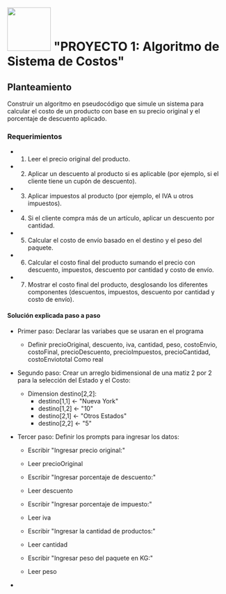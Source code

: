 <h1> <img src = "https://bootcampvirtual.udd.cl/blog/wp-content/uploads/2022/07/bootcamp-publicidad.png" width = "100px"> "PROYECTO 1: Algoritmo de Sistema de Costos"</h1>

<h2>Planteamiento</h2>

Construir un algoritmo en pseudocódigo que simule un sistema para calcular el costo de un producto con base en su precio original y el porcentaje de descuento aplicado. 

<h3>Requerimientos</h3>

- 1. Leer el precio original del producto.
- 2. Aplicar un descuento al producto si es aplicable (por ejemplo, si el cliente tiene un cupón de descuento).
- 3. Aplicar impuestos al producto (por ejemplo, el IVA u otros impuestos).
- 4. Si el cliente compra más de un artículo, aplicar un descuento por cantidad.
- 5. Calcular el costo de envío basado en el destino y el peso del paquete.
- 6. Calcular el costo final del producto sumando el precio con descuento, impuestos, descuento por cantidad y costo de envío.
- 7. Mostrar el costo final del producto, desglosando los diferentes componentes (descuentos, impuestos, descuento por cantidad y costo de envío).

<h4>Solución explicada paso a paso</h4>

- Primer paso: Declarar las variabes que se usaran en el programa
    - Definir precioOriginal, descuento, iva, cantidad, peso, costoEnvio, costoFinal, precioDescuento, precioImpuestos, precioCantidad, costoEnviototal Como real

- Segundo paso: Crear un arreglo bidimensional de una matiz 2 por 2 para la selección del Estado y el Costo:
    - Dimension destino[2,2]:
        - destino[1,1] <- "Nueva York"
        - destino[1,2] <- "10"
        - destino[2,1] <- "Otros Estados"
        - destino[2,2] <- "5"
- Tercer paso: Definir los prompts para ingresar los datos:
    - Escribir "Ingresar precio original:"
    - Leer precioOriginal
    
    - Escribir "Ingresar porcentaje de descuento:"
    - Leer descuento
    
    - Escribir "Ingresar porcentaje de impuesto:"
    - Leer iva
    
    - Escribir "Ingresar la cantidad de productos:"
    - Leer cantidad
    
    - Escribir "Ingresar peso del paquete en KG:"
    - Leer peso     
  
- 
